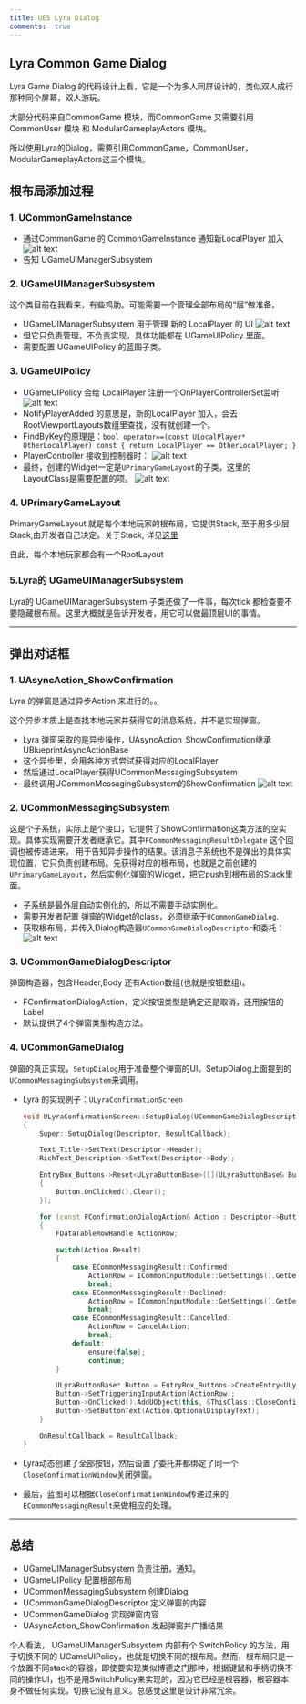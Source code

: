```yaml
---
title: UE5 Lyra Dialog
comments:  true
---
```




## Lyra Common Game Dialog

Lyra Game Dialog 的代码设计上看，它是一个为多人同屏设计的，类似双人成行那种同个屏幕，双人游玩。

大部分代码来自CommonGame 模块，而CommonGame 又需要引用CommonUser 模块 和 ModularGameplayActors 模块。

所以使用Lyra的Dialog，需要引用CommonGame，CommonUser，ModularGameplayActors这三个模块。

## 根布局添加过程

### 1. UCommonGameInstance

- 通过CommonGame 的 CommonGameInstance 通知新LocalPlayer 加入
  ![alt text](../assets/images/LyraDialog_image.png)
- 告知 UGameUIManagerSubsystem  

### 2. UGameUIManagerSubsystem

这个类目前在我看来，有些鸡肋。可能需要一个管理全部布局的“层”做准备。

- UGameUIManagerSubsystem 用于管理 新的 LocalPlayer 的 UI
  ![alt text](../assets/images/LyraDialog_image-1.png)
- 但它只负责管理，不负责实现，具体功能都在 UGameUIPolicy 里面。
- 需要配置 UGameUIPolicy 的蓝图子类。

### 3. UGameUIPolicy

- UGameUIPolicy 会给 LocalPlayer 注册一个OnPlayerControllerSet监听
  ![alt text](../assets/images/LyraDialog_image-2.png)
- NotifyPlayerAdded 的意思是，新的LocalPlayer 加入，会去RootViewportLayouts数组里查找，没有就创建一个。
- FindByKey的原理是：`bool operator==(const ULocalPlayer* OtherLocalPlayer) const { return LocalPlayer == OtherLocalPlayer; }`
- PlayerController 接收到控制器时：
  ![alt text](../assets/images/LyraDialog_image-4.png)
- 最终，创建的Widget一定是`UPrimaryGameLayout`的子类，这里的LayoutClass是需要配置的项。
  ![alt text](../assets/images/LyraDialog_image-3.png)

### 4. UPrimaryGameLayout

PrimaryGameLayout 就是每个本地玩家的根布局，它提供Stack, 至于用多少层Stack,由开发者自己决定。关于Stack, 详见[这里](./CommonUI/00How%20to%20setup%20CommonUI%20in%20UE5.4.2.zh.md)

自此，每个本地玩家都会有一个RootLayout

### 5.Lyra的 UGameUIManagerSubsystem

Lyra的 UGameUIManagerSubsystem 子类还做了一件事，每次tick 都检查要不要隐藏根布局。这里大概就是告诉开发者，用它可以做最顶层UI的事情。

---

## 弹出对话框

### 1. UAsyncAction_ShowConfirmation

Lyra 的弹窗是通过异步Action 来进行的。。

这个异步本质上是查找本地玩家并获得它的消息系统，并不是实现弹窗。

- Lyra 弹窗采取的是异步操作，UAsyncAction_ShowConfirmation继承UBlueprintAsyncActionBase
- 这个异步里，会用各种方式尝试获得对应的LocalPlayer
- 然后通过LocalPlayer获得UCommonMessagingSubsystem
- 最终调用UCommonMessagingSubsystem的ShowConfirmation
  ![alt text](../assets/images/LyraDialog_image-5.png)

### 2. UCommonMessagingSubsystem

这是个子系统，实际上是个接口，它提供了ShowConfirmation这类方法的空实现。具体实现需要开发者继承它。其中`FCommonMessagingResultDelegate` 这个回调也被传递进来， 用于告知异步操作的结果。该消息子系统也不是弹出的具体实现位置，它只负责创建布局。先获得对应的根布局，也就是之前创建的`UPrimaryGameLayout`，然后实例化弹窗的Widget，把它push到根布局的Stack里面。

- 子系统是最外层自动实例化的，所以不需要手动实例化。
- 需要开发者配置 弹窗的Widget的class，必须继承于`UCommonGameDialog`.
- 获取根布局，并传入Dialog构造器`UCommonGameDialogDescriptor`和委托：
  ![alt text](../assets/images/LyraDialog_image-6.png)


### 3. UCommonGameDialogDescriptor

弹窗构造器，包含Header,Body 还有Action数组(也就是按钮数组)。

- FConfirmationDialogAction，定义按钮类型是确定还是取消，还用按钮的Label
- 默认提供了4个弹窗类型构造方法。

### 4. UCommonGameDialog

弹窗的真正实现，`SetupDialog`用于准备整个弹窗的UI。SetupDialog上面提到的`UCommonMessagingSubsystem`来调用。

- Lyra 的实现例子：`ULyraConfirmationScreen`

    ```cpp
    void ULyraConfirmationScreen::SetupDialog(UCommonGameDialogDescriptor* Descriptor, FCommonMessagingResultDelegate ResultCallback)
    {
        Super::SetupDialog(Descriptor, ResultCallback);

        Text_Title->SetText(Descriptor->Header);
        RichText_Description->SetText(Descriptor->Body);

        EntryBox_Buttons->Reset<ULyraButtonBase>([](ULyraButtonBase& Button)
        {
            Button.OnClicked().Clear();
        });

        for (const FConfirmationDialogAction& Action : Descriptor->ButtonActions)
        {
            FDataTableRowHandle ActionRow;

            switch(Action.Result)
            {
                case ECommonMessagingResult::Confirmed:
                    ActionRow = ICommonInputModule::GetSettings().GetDefaultClickAction();
                    break;
                case ECommonMessagingResult::Declined:
                    ActionRow = ICommonInputModule::GetSettings().GetDefaultBackAction();
                    break;
                case ECommonMessagingResult::Cancelled:
                    ActionRow = CancelAction;
                    break;
                default:
                    ensure(false);
                    continue;
            }

            ULyraButtonBase* Button = EntryBox_Buttons->CreateEntry<ULyraButtonBase>();
            Button->SetTriggeringInputAction(ActionRow);
            Button->OnClicked().AddUObject(this, &ThisClass::CloseConfirmationWindow, Action.Result);
            Button->SetButtonText(Action.OptionalDisplayText);
        }

        OnResultCallback = ResultCallback;
    }
    ```
    
- Lyra动态创建了全部按钮，然后设置了委托并都绑定了同一个`CloseConfirmationWindow`关闭弹窗。
- 最后，蓝图可以根据`CloseConfirmationWindow`传递过来的`ECommonMessagingResult`来做相应的处理。

---

## 总结

- UGameUIManagerSubsystem 负责注册，通知。
- UGameUIPolicy 配置根部布局
- UCommonMessagingSubsystem 创建Dialog
- UCommonGameDialogDescriptor 定义弹窗的内容
- UCommonGameDialog 实现弹窗内容
- UAsyncAction_ShowConfirmation 发起弹窗并广播结果

个人看法， UGameUIManagerSubsystem 内部有个 SwitchPolicy 的方法，用于切换不同的 UGameUIPolicy，也就是切换不同的根布局。然而，根布局只是一个放置不同stack的容器，即使要实现类似博德之门那种，根据键鼠和手柄切换不同的操作UI，也不是用SwitchPolicy来实现的，因为它已经是根容器，根容器本身不做任何实现，切换它没有意义。总感觉这里是设计非常冗余。